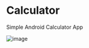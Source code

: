 # Calculator

Simple Android Calculator App

![image](https://github.com/tiashe573/Calculator/assets/62858643/803987ee-6912-4c26-b3e3-efb79121d961)
